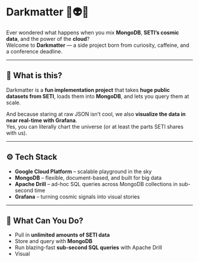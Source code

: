 # Darkmatter 🚀👽✨

Ever wondered what happens when you mix **MongoDB**, **SETI’s cosmic data**, and the power of the **cloud**?  
Welcome to **Darkmatter** — a side project born from curiosity, caffeine, and a conference deadline.

---

## 🌌 What is this?

Darkmatter is a **fun implementation project** that takes **huge public datasets from SETI**, loads them into **MongoDB**, and lets you query them at scale.  

And because staring at raw JSON isn’t cool, we also **visualize the data in near real-time with Grafana**.  
Yes, you can literally chart the universe (or at least the parts SETI shares with us).

---

## ⚙️ Tech Stack

- **Google Cloud Platform** – scalable playground in the sky  
- **MongoDB** – flexible, document-based, and built for big data  
- **Apache Drill** – ad-hoc SQL queries across MongoDB collections in sub-second time  
- **Grafana** – turning cosmic signals into visual stories  

---

## 🚀 What Can You Do?

- Pull in **unlimited amounts of SETI data**  
- Store and query with **MongoDB**  
- Run blazing-fast **sub-second SQL queries** with Apache Drill  
- Visual
